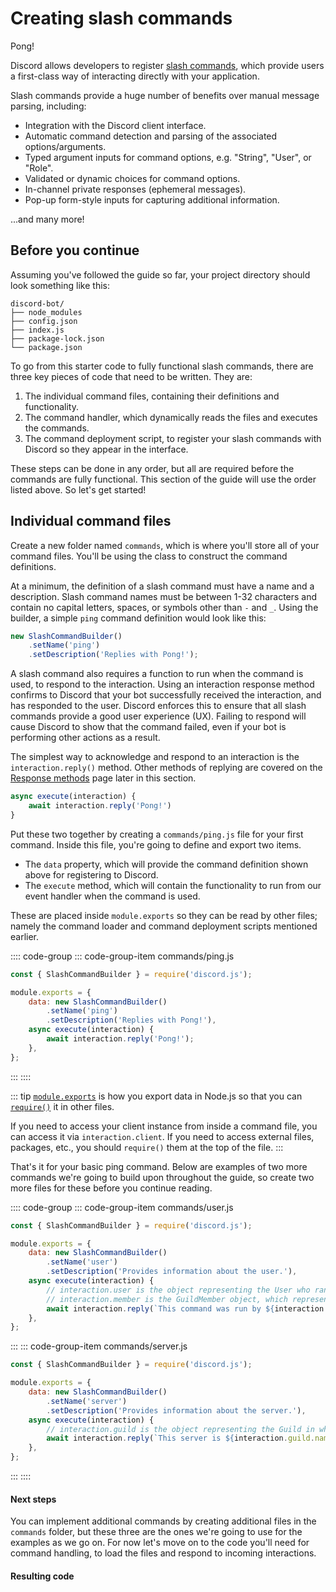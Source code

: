 # Creating slash commands

<DiscordMessages>
	<DiscordMessage profile="bot">
		<template #interactions>
			<DiscordInteraction profile="user" :command="true">ping</DiscordInteraction>
		</template>
		Pong!
	</DiscordMessage>
</DiscordMessages>

Discord allows developers to register [slash commands](https://discord.com/developers/docs/interactions/application-commands), which provide users a first-class way of interacting directly with your application. 

Slash commands provide a huge number of benefits over manual message parsing, including:

- Integration with the Discord client interface.
- Automatic command detection and parsing of the associated options/arguments.
- Typed argument inputs for command options, e.g. "String", "User", or "Role".
- Validated or dynamic choices for command options.
- In-channel private responses (ephemeral messages).
- Pop-up form-style inputs for capturing additional information.

...and many more!

## Before you continue

Assuming you've followed the guide so far, your project directory should look something like this:

```:no-line-numbers
discord-bot/
├── node_modules
├── config.json
├── index.js
├── package-lock.json
└── package.json
```

To go from this starter code to fully functional slash commands, there are three key pieces of code that need to be written. They are:

1. The individual command files, containing their definitions and functionality.
2. The command handler, which dynamically reads the files and executes the commands.
3. The command deployment script, to register your slash commands with Discord so they appear in the interface.

These steps can be done in any order, but all are required before the commands are fully functional. This section of the guide will use the order listed above. So let's get started!

## Individual command files

Create a new folder named `commands`, which is where you'll store all of your command files. You'll be using the <DocsLink section="builders" path="class/SlashCommandBuilder"/> class to construct the command definitions.

At a minimum, the definition of a slash command must have a name and a description. Slash command names must be between 1-32 characters and contain no capital letters, spaces, or symbols other than `-` and `_`. Using the builder, a simple `ping` command definition would look like this:

```js
new SlashCommandBuilder()
	.setName('ping')
	.setDescription('Replies with Pong!');
```

A slash command also requires a function to run when the command is used, to respond to the interaction. Using an interaction response method confirms to Discord that your bot successfully received the interaction, and has responded to the user. Discord enforces this to ensure that all slash commands provide a good user experience (UX). Failing to respond will cause Discord to show that the command failed, even if your bot is performing other actions as a result.

The simplest way to acknowledge and respond to an interaction is the `interaction.reply()` method. Other methods of replying are covered on the [Response methods](/slash-commands/response-methods.md) page later in this section.

<!-- eslint-skip -->

```js
async execute(interaction) {
	await interaction.reply('Pong!')
}
```

Put these two together by creating a `commands/ping.js` file for your first command. Inside this file, you're going to define and export two items.
- The `data` property, which will provide the command definition shown above for registering to Discord.
- The `execute` method, which will contain the functionality to run from our event handler when the command is used.

These are placed inside `module.exports` so they can be read by other files; namely the command loader and command deployment scripts mentioned earlier.

:::: code-group
::: code-group-item commands/ping.js
```js
const { SlashCommandBuilder } = require('discord.js');

module.exports = {
	data: new SlashCommandBuilder()
		.setName('ping')
		.setDescription('Replies with Pong!'),
	async execute(interaction) {
		await interaction.reply('Pong!');
	},
};
```
:::
::::

::: tip
[`module.exports`](https://nodejs.org/api/modules.html#modules_module_exports) is how you export data in Node.js so that you can [`require()`](https://nodejs.org/api/modules.html#modules_require_id) it in other files.

If you need to access your client instance from inside a command file, you can access it via `interaction.client`. If you need to access external files, packages, etc., you should `require()` them at the top of the file.
:::

That's it for your basic ping command. Below are examples of two more commands we're going to build upon throughout the guide, so create two more files for these before you continue reading.

:::: code-group
::: code-group-item commands/user.js
```js
const { SlashCommandBuilder } = require('discord.js');

module.exports = {
	data: new SlashCommandBuilder()
		.setName('user')
		.setDescription('Provides information about the user.'),
	async execute(interaction) {
		// interaction.user is the object representing the User who ran the command
		// interaction.member is the GuildMember object, which represents the user in the specific guild
		await interaction.reply(`This command was run by ${interaction.user.username}, who joined on ${interaction.member.joinedAt}.`);
	},
};
```
:::
::: code-group-item commands/server.js
```js
const { SlashCommandBuilder } = require('discord.js');

module.exports = {
	data: new SlashCommandBuilder()
		.setName('server')
		.setDescription('Provides information about the server.'),
	async execute(interaction) {
		// interaction.guild is the object representing the Guild in which the command was run
		await interaction.reply(`This server is ${interaction.guild.name} and has ${interaction.guild.memberCount} members.`);
	},
};
```
:::
::::

#### Next steps

You can implement additional commands by creating additional files in the `commands` folder, but these three are the ones we're going to use for the examples as we go on. For now let's move on to the code you'll need for command handling, to load the files and respond to incoming interactions.

#### Resulting code

<ResultingCode path="creating-your-bot/slash-commands" />
